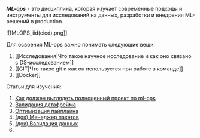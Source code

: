 ***ML-ops*** - это дисциплина, которая изучает современные подходы и инструменты для исследований на данных, разработки и внедрения ML-решений в production. 

![[MLOPS_iid(cicd).png]]

Для освоения ML-ops важно понимать следующие вещи:
1. [[Исследования|Что такое научное исследование и как оно связано с DS-исследованием]]
2. [[GIT|Что такое git и как он используется при работе в команде]]
3. [[Docker]]

Статьи для изучения:
1. [Как должен выглядеть полноценный проект по ml-ops](https://habr.com/ru/companies/skillfactory/articles/710816/)
2. [Валидация датафрейма](https://habr.com/ru/companies/skillfactory/articles/658473/)
3. [Оптимизация пайплайна](https://habr.com/ru/companies/skillfactory/articles/591063/)
4. [(док) Менеджер пакетов](https://pdm-project.org/en/stable/)
5. [(док) Валидация данных](https://docs.pydantic.dev/latest/)
6. 